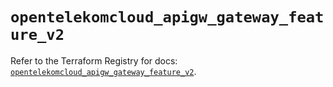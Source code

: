# `opentelekomcloud_apigw_gateway_feature_v2`

Refer to the Terraform Registry for docs: [`opentelekomcloud_apigw_gateway_feature_v2`](https://registry.terraform.io/providers/opentelekomcloud/opentelekomcloud/1.36.29/docs/resources/apigw_gateway_feature_v2).
